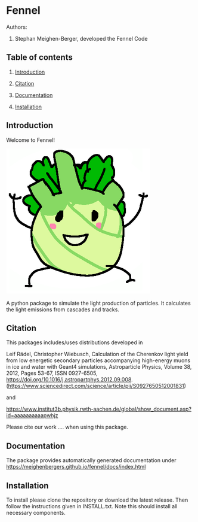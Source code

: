 # Fennel

Authors:

1. Stephan Meighen-Berger, developed the Fennel Code

## Table of contents

1. [Introduction](#introduction)

2. [Citation](#citation)

3. [Documentation](#documentation)

4. [Installation](#installation)

## Introduction <a name="introduction"></a>

Welcome to Fennel!

![Logo](images/Fennel.png)

A python package to simulate the light production of particles.
It calculates the light emissions from cascades and tracks.

## Citation <a name="citation"></a>

This packages includes/uses distributions developed in

Leif Rädel, Christopher Wiebusch,
Calculation of the Cherenkov light yield from low energetic secondary particles accompanying high-energy muons in ice and water with Geant4 simulations,
Astroparticle Physics,
Volume 38,
2012,
Pages 53-67,
ISSN 0927-6505,
https://doi.org/10.1016/j.astropartphys.2012.09.008.
(https://www.sciencedirect.com/science/article/pii/S0927650512001831)

and

https://www.institut3b.physik.rwth-aachen.de/global/show_document.asp?id=aaaaaaaaaapwhjz

Please cite our work .... when using this package.

## Documentation <a name="documentation"></a>

The package provides automatically generated documentation under 
https://meighenbergers.github.io/fennel/docs/index.html

## Installation <a name="installation"></a>

To install please clone the repository or download the latest release. Then
follow the instructions given in INSTALL.txt.
Note this should install all necessary components.

